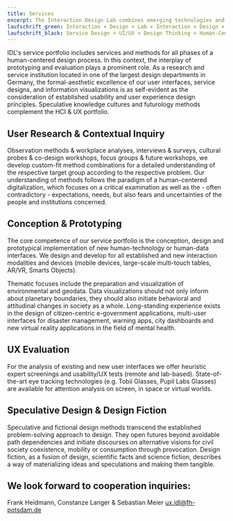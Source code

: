 ```yaml
---
title: Services
excerpt: The Interaction Design Lab combines emerging technologies and digital data from all walks of life to create useful, aesthetically pleasing, interactive products, systems, and services.
laufschrift_green: Interaction × Design × Lab × Interaction × Design × Lab × Interaction × Design × Lab
laufschrift_black: Service Design × UI/UX × Design Thinking × Human-Centered Design × Prototyping
---
```

IDL's service portfolio includes services and methods for all phases of a human-centered design process. In this context, the interplay of prototyping and evaluation plays a prominent role. As a research and service institution located in one of the largest design departments in Germany, the formal-aesthetic excellence of our user interfaces, service designs, and information visualizations is as self-evident as the consideration of established usability and user experience design principles. Speculative knowledge cultures and futurology methods complement the HCI & UX portfolio. 

## User Research & Contextual Inquiry 
Observation methods & workplace analyses, interviews & surveys, cultural probes & co-design workshops, focus groups & future workshops, we develop custom-fit method combinations for a detailed understanding of the respective target group according to the respective problem. Our understanding of methods follows the paradigm of a human-centered digitalization, which focuses on a critical examination as well as the - often contradictory - expectations, needs, but also fears and uncertainties of the people and institutions concerned.

## Conception & Prototyping 
The core competence of our service portfolio is the conception, design and prototypical implementation of new human-technology or human-data interfaces. We design and develop for all established and new interaction modalities and devices (mobile devices, large-scale multi-touch tables, AR/VR, Smarts Objects). 

Thematic focuses include the preparation and visualization of environmental and geodata. Data visualizations should not only inform about planetary boundaries, they should also initiate behavioral and attitudinal changes in society as a whole. Long-standing experience exists in the design of citizen-centric e-government applications, multi-user interfaces for disaster management, warning apps, city dashboards and new virtual reality applications in the field of mental health. 

## UX Evaluation 
For the analysis of existing and new user interfaces we offer heuristic expert screenings and usability/UX tests (remote and lab-based). State-of-the-art eye tracking technologies (e.g. Tobii Glasses, Pupil Labs Glasses) are available for attention analysis on screen, in space or virtual worlds. 

## Speculative Design & Design Fiction
Speculative and fictional design methods transcend the established problem-solving approach to design. They open futures beyond avoidable path dependencies and initiate discourses on alternative visions for civil society coexistence, mobility or consumption through provocation. Design fiction, as a fusion of design, scientific facts and science fiction, describes a way of materializing ideas and speculations and making them tangible.

## We look forward to cooperation inquiries:
<div class="cta">
Frank Heidmann, Constanze Langer & Sebastian Meier
<a href="mailto:ux.idl@fh-potsdam.de">ux.idl@fh-potsdam.de</a>
</div>